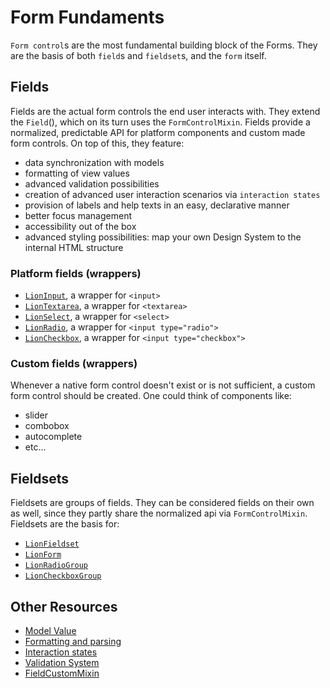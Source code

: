 # Form Fundaments

`Form control`s are the most fundamental building block of the Forms. They are the basis of
both `field`s and `fieldset`s, and the `form` itself.

## Fields

Fields are the actual form controls the end user interacts with.
They extend the `Field`(), which on its turn uses the `FormControlMixin`.
Fields provide a normalized, predictable API for platform components and custom made form controls.
On top of this, they feature:

- data synchronization with models
- formatting of view values
- advanced validation possibilities
- creation of advanced user interaction scenarios via `interaction states`
- provision of labels and help texts in an easy, declarative manner
- better focus management
- accessibility out of the box
- advanced styling possibilities: map your own Design System to the internal HTML structure

### Platform fields (wrappers)

- [`LionInput`](https://github.com/ing-bank/lion/blob/master/packages/input), a wrapper for `<input>`
- [`LionTextarea`](https://github.com/ing-bank/lion/blob/master/packages/textarea), a wrapper for `<textarea>`
- [`LionSelect`](https://github.com/ing-bank/lion/blob/master/packages/select), a wrapper for `<select>`
- [`LionRadio`](https://github.com/ing-bank/lion/blob/master/packages/radio), a wrapper for `<input type="radio">`
- [`LionCheckbox`](https://github.com/ing-bank/lion/blob/master/packages/checkbox), a wrapper for `<input type="checkbox">`

### Custom fields (wrappers)

Whenever a native form control doesn't exist or is not sufficient, a custom form control should
be created. One could think of components like:

- slider
- combobox
- autocomplete
- etc...

## Fieldsets

Fieldsets are groups of fields. They can be considered fields on their own as well, since they
partly share the normalized api via `FormControlMixin`.
Fieldsets are the basis for:

- [`LionFieldset`](https://github.com/ing-bank/lion/blob/master/packages/fieldset)
- [`LionForm`](https://github.com/ing-bank/lion/blob/master/packages/form)
- [`LionRadioGroup`](https://github.com/ing-bank/lion/blob/master/packages/radio-group)
- [`LionCheckboxGroup`](https://github.com/ing-bank/lion/blob/master/packages/checkbox-group)

## Other Resources

- [Model Value](https://github.com/ing-bank/lion/blob/master/packages/field/docs/modelValue.md)
- [Formatting and parsing](https://github.com/ing-bank/lion/blob/master/packages/field/docs/FormattingAndParsing.md)
- [Interaction states](https://github.com/ing-bank/lion/blob/master/packages/field/docs/InteractionStates.md)
- [Validation System](https://github.com/ing-bank/lion/blob/master/packages/validate/docs/ValidationSystem.md)
- [FieldCustomMixin](https://github.com/ing-bank/lion/blob/master/packages/field/docs/FieldCustomMixin.md)
